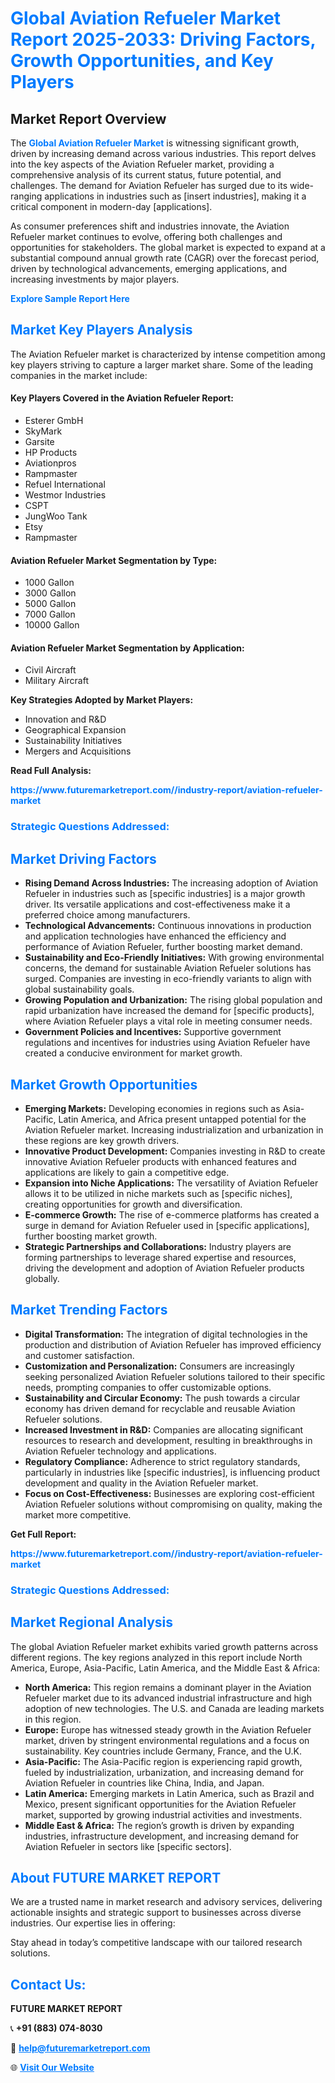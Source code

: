 <h1 style="color: #007BFF;">Global Aviation Refueler Market Report 2025-2033: Driving Factors, Growth Opportunities, and Key Players</h1>

<section id="overview">
<h2>Market Report Overview</h2>
<p>The <a href="https://www.futuremarketreport.com//industry-report/aviation-refueler-market" style="color: #007BFF; text-decoration: none;"><strong>Global Aviation Refueler Market</strong></a> is witnessing significant growth, driven by increasing demand across various industries. This report delves into the key aspects of the Aviation Refueler market, providing a comprehensive analysis of its current status, future potential, and challenges. The demand for Aviation Refueler has surged due to its wide-ranging applications in industries such as [insert industries], making it a critical component in modern-day [applications].</p>
<p>As consumer preferences shift and industries innovate, the Aviation Refueler market continues to evolve, offering both challenges and opportunities for stakeholders. The global market is expected to expand at a substantial compound annual growth rate (CAGR) over the forecast period, driven by technological advancements, emerging applications, and increasing investments by major players.</p>
</section>

<section id="overview">
<p><a href="https://www.futuremarketreport.com//request-sample/reportId=49985" style="color: #007BFF; text-decoration: none;"><strong>Explore Sample Report Here</strong></a></p>
</section>

<section id="key-players">
<h2 style="color: #007BFF;">Market Key Players Analysis</h2>
<p>The Aviation Refueler market is characterized by intense competition among key players striving to capture a larger market share. Some of the leading companies in the market include:</p>
<h4>Key Players Covered in the Aviation Refueler Report:</h4>
<ul><li>Esterer GmbH</li><li>SkyMark</li><li>Garsite</li><li>HP Products</li><li>Aviationpros</li><li>Rampmaster</li><li>Refuel International</li><li>Westmor Industries</li><li>CSPT</li><li>JungWoo Tank</li><li>Etsy</li><li>Rampmaster</li></ul>
<h4>Aviation Refueler Market Segmentation by Type:</h4>
<ul><li>1000 Gallon</li><li>3000 Gallon</li><li>5000 Gallon</li><li>7000 Gallon</li><li>10000 Gallon</li></ul>

<h4>Aviation Refueler Market Segmentation by Application:</h4>
<ul><li>Civil Aircraft</li><li>Military Aircraft</li></ul>
<p><strong>Key Strategies Adopted by Market Players:</strong></p>
<ul>
<li>Innovation and R&D</li>
<li>Geographical Expansion</li>
<li>Sustainability Initiatives</li>
<li>Mergers and Acquisitions</li>
</ul>
</section>

<section>
<p><strong>Read Full Analysis: </strong></p><a href="https://www.futuremarketreport.com//industry-report/aviation-refueler-market" style="color: #007BFF; text-decoration: none;"><strong>https://www.futuremarketreport.com//industry-report/aviation-refueler-market</strong></a>
<h3 style="color: #007BFF;">Strategic Questions Addressed:</h3>
</section>

<section id="driving-factors">
<h2 style="color: #007BFF;">Market Driving Factors</h2>
<ul>
<li><strong>Rising Demand Across Industries:</strong> The increasing adoption of Aviation Refueler in industries such as [specific industries] is a major growth driver. Its versatile applications and cost-effectiveness make it a preferred choice among manufacturers.</li>
<li><strong>Technological Advancements:</strong> Continuous innovations in production and application technologies have enhanced the efficiency and performance of Aviation Refueler, further boosting market demand.</li>
<li><strong>Sustainability and Eco-Friendly Initiatives:</strong> With growing environmental concerns, the demand for sustainable Aviation Refueler solutions has surged. Companies are investing in eco-friendly variants to align with global sustainability goals.</li>
<li><strong>Growing Population and Urbanization:</strong> The rising global population and rapid urbanization have increased the demand for [specific products], where Aviation Refueler plays a vital role in meeting consumer needs.</li>
<li><strong>Government Policies and Incentives:</strong> Supportive government regulations and incentives for industries using Aviation Refueler have created a conducive environment for market growth.</li>
</ul>
</section>

<section id="growth-opportunities">
<h2 style="color: #007BFF;">Market Growth Opportunities</h2>
<ul>
<li><strong>Emerging Markets:</strong> Developing economies in regions such as Asia-Pacific, Latin America, and Africa present untapped potential for the Aviation Refueler market. Increasing industrialization and urbanization in these regions are key growth drivers.</li>
<li><strong>Innovative Product Development:</strong> Companies investing in R&D to create innovative Aviation Refueler products with enhanced features and applications are likely to gain a competitive edge.</li>
<li><strong>Expansion into Niche Applications:</strong> The versatility of Aviation Refueler allows it to be utilized in niche markets such as [specific niches], creating opportunities for growth and diversification.</li>
<li><strong>E-commerce Growth:</strong> The rise of e-commerce platforms has created a surge in demand for Aviation Refueler used in [specific applications], further boosting market growth.</li>
<li><strong>Strategic Partnerships and Collaborations:</strong> Industry players are forming partnerships to leverage shared expertise and resources, driving the development and adoption of Aviation Refueler products globally.</li>
</ul>
</section>

<section id="trending-factors">
<h2 style="color: #007BFF;">Market Trending Factors</h2>
<ul>
<li><strong>Digital Transformation:</strong> The integration of digital technologies in the production and distribution of Aviation Refueler has improved efficiency and customer satisfaction.</li>
<li><strong>Customization and Personalization:</strong> Consumers are increasingly seeking personalized Aviation Refueler solutions tailored to their specific needs, prompting companies to offer customizable options.</li>
<li><strong>Sustainability and Circular Economy:</strong> The push towards a circular economy has driven demand for recyclable and reusable Aviation Refueler solutions.</li>
<li><strong>Increased Investment in R&D:</strong> Companies are allocating significant resources to research and development, resulting in breakthroughs in Aviation Refueler technology and applications.</li>
<li><strong>Regulatory Compliance:</strong> Adherence to strict regulatory standards, particularly in industries like [specific industries], is influencing product development and quality in the Aviation Refueler market.</li>
<li><strong>Focus on Cost-Effectiveness:</strong> Businesses are exploring cost-efficient Aviation Refueler solutions without compromising on quality, making the market more competitive.</li>
</ul>
</section>

<section>
<p><strong>Get Full Report: </strong></p><a href="https://www.futuremarketreport.com//industry-report/aviation-refueler-market" style="color: #007BFF; text-decoration: none;"><strong>https://www.futuremarketreport.com//industry-report/aviation-refueler-market</strong></a>
<h3 style="color: #007BFF;">Strategic Questions Addressed:</h3>
</section>


<section id="regional-analysis">
<h2 style="color: #007BFF;">Market Regional Analysis</h2>
<p>The global Aviation Refueler market exhibits varied growth patterns across different regions. The key regions analyzed in this report include North America, Europe, Asia-Pacific, Latin America, and the Middle East & Africa:</p>
<ul>
<li><strong>North America:</strong> This region remains a dominant player in the Aviation Refueler market due to its advanced industrial infrastructure and high adoption of new technologies. The U.S. and Canada are leading markets in this region.</li>
<li><strong>Europe:</strong> Europe has witnessed steady growth in the Aviation Refueler market, driven by stringent environmental regulations and a focus on sustainability. Key countries include Germany, France, and the U.K.</li>
<li><strong>Asia-Pacific:</strong> The Asia-Pacific region is experiencing rapid growth, fueled by industrialization, urbanization, and increasing demand for Aviation Refueler in countries like China, India, and Japan.</li>
<li><strong>Latin America:</strong> Emerging markets in Latin America, such as Brazil and Mexico, present significant opportunities for the Aviation Refueler market, supported by growing industrial activities and investments.</li>
<li><strong>Middle East & Africa:</strong> The region’s growth is driven by expanding industries, infrastructure development, and increasing demand for Aviation Refueler in sectors like [specific sectors].</li>
</ul>
</section>

<footer>
<h2 style="color: #007BFF;">About FUTURE MARKET REPORT</h2>
<p>We are a trusted name in market research and advisory services, delivering actionable insights and strategic support to businesses across diverse industries. Our expertise lies in offering:</p>

<p>Stay ahead in today’s competitive landscape with our tailored research solutions.</p>

<h2 style="color: #007BFF;">Contact Us:</h2>
<p><strong>FUTURE MARKET REPORT</strong></p>
<p>📞 <strong>+91 (883) 074-8030</strong></p>
<p>📧 <strong><a href="mailto:help@futuremarketreport.com" style="color: #007BFF;">help@futuremarketreport.com</a></strong></p>
<p>🌐 <strong><a href="https://www.futuremarketreport.com/" style="color: #007BFF;">Visit Our Website</a></strong></p>
</footer>